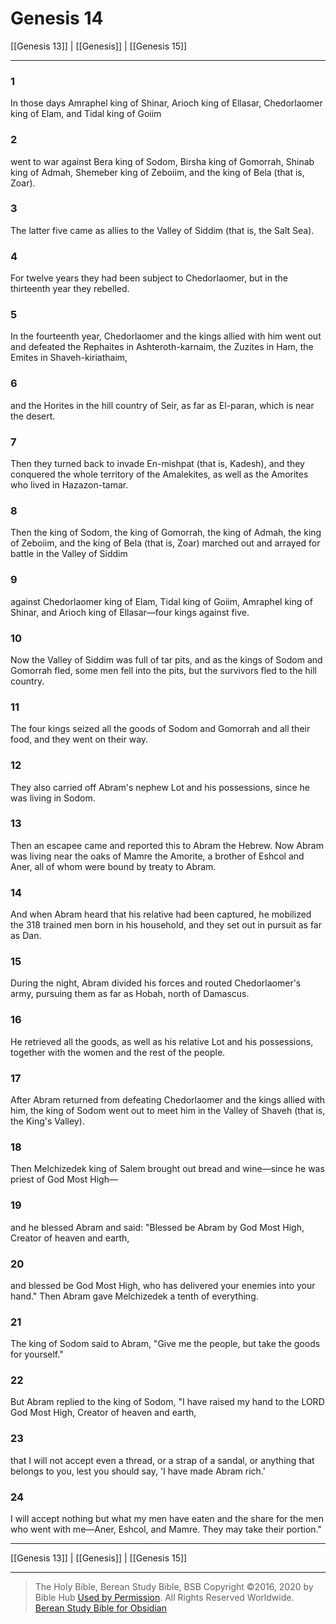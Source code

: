 # Genesis 14

[[Genesis 13]] | [[Genesis]] | [[Genesis 15]]

---

### 1
In those days Amraphel king of Shinar, Arioch king of Ellasar, Chedorlaomer king of Elam, and Tidal king of Goiim

### 2
went to war against Bera king of Sodom, Birsha king of Gomorrah, Shinab king of Admah, Shemeber king of Zeboiim, and the king of Bela (that is, Zoar).

### 3
The latter five came as allies to the Valley of Siddim (that is, the Salt Sea).

### 4
For twelve years they had been subject to Chedorlaomer, but in the thirteenth year they rebelled.

### 5
In the fourteenth year, Chedorlaomer and the kings allied with him went out and defeated the Rephaites in Ashteroth-karnaim, the Zuzites in Ham, the Emites in Shaveh-kiriathaim,

### 6
and the Horites in the hill country of Seir, as far as El-paran, which is near the desert.

### 7
Then they turned back to invade En-mishpat (that is, Kadesh), and they conquered the whole territory of the Amalekites, as well as the Amorites who lived in Hazazon-tamar.

### 8
Then the king of Sodom, the king of Gomorrah, the king of Admah, the king of Zeboiim, and the king of Bela (that is, Zoar) marched out and arrayed for battle in the Valley of Siddim

### 9
against Chedorlaomer king of Elam, Tidal king of Goiim, Amraphel king of Shinar, and Arioch king of Ellasar—four kings against five.

### 10
Now the Valley of Siddim was full of tar pits, and as the kings of Sodom and Gomorrah fled, some men fell into the pits, but the survivors fled to the hill country.

### 11
The four kings seized all the goods of Sodom and Gomorrah and all their food, and they went on their way.

### 12
They also carried off Abram's nephew Lot and his possessions, since he was living in Sodom.

### 13
Then an escapee came and reported this to Abram the Hebrew. Now Abram was living near the oaks of Mamre the Amorite, a brother of Eshcol and Aner, all of whom were bound by treaty to Abram.

### 14
And when Abram heard that his relative had been captured, he mobilized the 318 trained men born in his household, and they set out in pursuit as far as Dan.

### 15
During the night, Abram divided his forces and routed Chedorlaomer's army, pursuing them as far as Hobah, north of Damascus.

### 16
He retrieved all the goods, as well as his relative Lot and his possessions, together with the women and the rest of the people.

### 17
After Abram returned from defeating Chedorlaomer and the kings allied with him, the king of Sodom went out to meet him in the Valley of Shaveh (that is, the King's Valley).

### 18
Then Melchizedek king of Salem brought out bread and wine—since he was priest of God Most High—

### 19
and he blessed Abram and said: "Blessed be Abram by God Most High, Creator of heaven and earth,

### 20
and blessed be God Most High, who has delivered your enemies into your hand." Then Abram gave Melchizedek a tenth of everything.

### 21
The king of Sodom said to Abram, "Give me the people, but take the goods for yourself."

### 22
But Abram replied to the king of Sodom, "I have raised my hand to the LORD God Most High, Creator of heaven and earth,

### 23
that I will not accept even a thread, or a strap of a sandal, or anything that belongs to you, lest you should say, 'I have made Abram rich.'

### 24
I will accept nothing but what my men have eaten and the share for the men who went with me—Aner, Eshcol, and Mamre. They may take their portion."

---

[[Genesis 13]] | [[Genesis]] | [[Genesis 15]]

---

> The Holy Bible, Berean Study Bible, BSB
> Copyright &copy;2016, 2020 by Bible Hub
> [Used by Permission](https://berean.bible/terms.htm). All Rights Reserved Worldwide.
> [Berean Study Bible for Obsidian](https://github.com/gapmiss/berean-study-bible-for-obsidian)</small>

